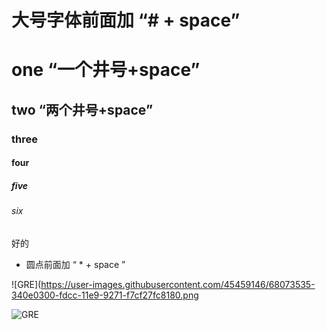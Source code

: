 # 大号字体前面加  “# + space”


# one        “一个井号+space”
## two        “两个井号+space”
### three      
#### four
##### five
###### six

好的
* 圆点前面加  “ * + space     ”

![GRE](https://user-images.githubusercontent.com/45459146/68073535-340e0300-fdcc-11e9-9271-f7cf27fc8180.png

![GRE](https://user-images.githubusercontent.com/45459146/68073535-340e0300-fdcc-11e9-9271-f7cf27fc8180.png)

